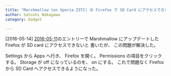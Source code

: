 ```yaml
---
title: "Marshmallow (on Xperia Z3TC) の Firefox で SD Card にアクセスできた"
author: Satoshi Nakagawa
category: Gadget

---
```


[2016-05-14]  [2016-05-11](http://bunjin6.hus.osaka-u.ac.jp/~satoshi/private/diary/2016-05-11-1.html)のエントリーで
Marshmallow にアップデートした
Firefox が SD card にアクセスできないと
書いたが、
この問題が解決した。

 Settings から Apps へ行き、
Firefox を開く。
Permissions の項目をクリックする。
Storage が off になっているのを、
on にする。
これで問題なく Firefox から
SD Card へアクセスできるようになった。

